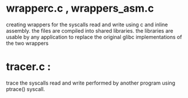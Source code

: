 # wrapperc.c , wrappers_asm.c
creating wrappers for the syscalls read and write using c and inline assembly. the files are compiled into shared libraries. the libraries are usable by any application to replace the original glibc implementations of the two wrappers

# tracer.c :
trace the syscalls read and write performed by another program using ptrace() syscall.